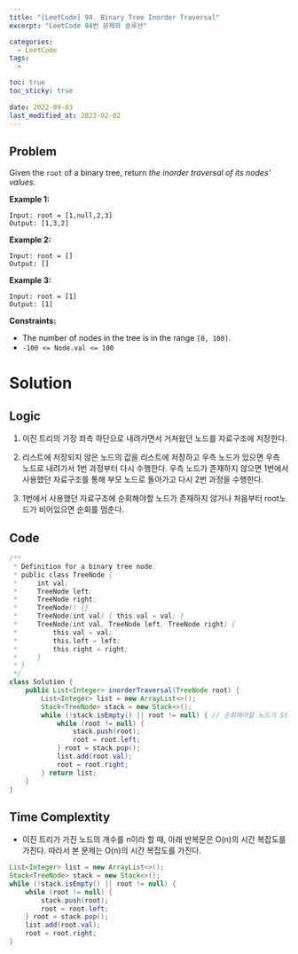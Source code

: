 ```yaml
---
title: "[LeetCode] 94. Binary Tree Inorder Traversal"
excerpt: "LeetCode 94번 문제와 솔루션"

categories:
  - LeetCode
tags:
  - 

toc: true
toc_sticky: true
 
date: 2022-09-03
last_modified_at: 2023-02-02
---
```

## **Problem**
Given the `root` of a binary tree, return *the inorder traversal of its nodes' values*.

**Example 1:**
```
Input: root = [1,null,2,3]
Output: [1,3,2]
```
**Example 2:**
```
Input: root = []
Output: []
```
**Example 3:**
```
Input: root = [1]
Output: [1]
```
**Constraints:**
- The number of nodes in the tree is in the range `[0, 100]`.
- `-100 <= Node.val <= 100`

# **Solution**
## **Logic**
1. 이진 트리의 가장 좌측 하단으로 내려가면서 거쳐왔던 노드를 자료구조에 저장한다.

2. 리스트에 저장되지 않은 노드의 값을 리스트에 저장하고 우측 노드가 있으면 우측 노드로 내려가서 1번 과정부터 다시 수행한다. 우측 노드가 존재하지 않으면 1번에서 사용했던 자료구조를 통해 부모 노드로 돌아가고 다시 2번 과정을 수행한다.

3. 1번에서 사용했던 자료구조에 순회해야할 노드가 존재하지 않거나 처음부터 root노드가 비어있으면 순회를 멈춘다.
## **Code**
```java
/**
 * Definition for a binary tree node.
 * public class TreeNode {
 *     int val;
 *     TreeNode left;
 *     TreeNode right;
 *     TreeNode() {}
 *     TreeNode(int val) { this.val = val; }
 *     TreeNode(int val, TreeNode left, TreeNode right) {
 *         this.val = val;
 *         this.left = left;
 *         this.right = right;
 *     }
 * }
 */
class Solution {
    public List<Integer> inorderTraversal(TreeNode root) {
        List<Integer> list = new ArrayList<>();
        Stack<TreeNode> stack = new Stack<>();
        while (!stack.isEmpty() || root != null) { // 순회해야할 노드가 Stack에 남아 있지 않거나, 처음부터 root가 비어있거나
            while (root != null) {
                stack.push(root);
                root = root.left;
            } root = stack.pop();
            list.add(root.val);
            root = root.right;
        } return list;
    }
}
```
## **Time Complextity**
- 이진 트리가 가진 노드의 개수를 n이라 할 때, 아래 반복문은 O(n)의 시간 복잡도를 가진다. 따라서 본 문제는 O(n)의 시간 복잡도를 가진다.
```java
List<Integer> list = new ArrayList<>();
Stack<TreeNode> stack = new Stack<>();
while (!stack.isEmpty() || root != null) {
    while (root != null) {
        stack.push(root);
        root = root.left;
    } root = stack.pop();
    list.add(root.val);
    root = root.right;
}
```